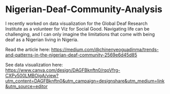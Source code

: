 # Nigerian-Deaf-Community-Analysis

I recently worked on data visualization for the Global Deaf Research Institute as a volunteer for Viz for Social Good. Navigating life can be challenging, and I can only imagine the limitations that come with being deaf as a Nigerian living in Nigeria.

Read the article here: https://medium.com/@chinenyeoguadinma/trends-and-patterns-in-the-nigerian-deaf-community-2569e6d45d85 

See data visualization here: https://www.canva.com/design/DAGFBknftn0/rqoVfrg-CXPv500LMBOigA/view?utm_content=DAGFBknftn0&utm_campaign=designshare&utm_medium=link&utm_source=editor
